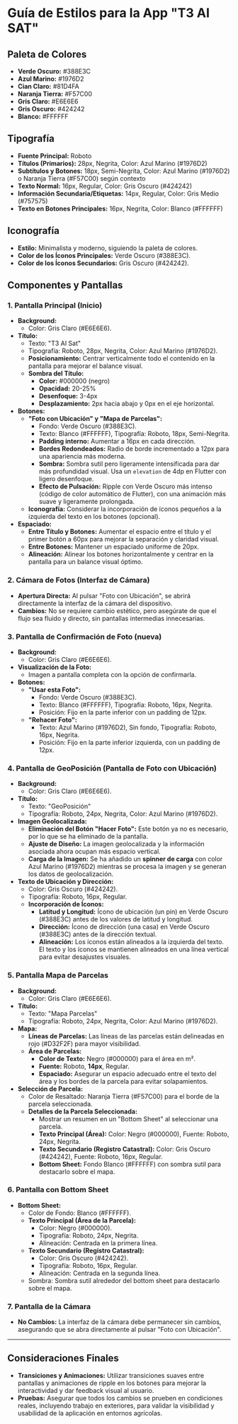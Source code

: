 # Guía de Estilos para la App "T3 AI SAT"

## Paleta de Colores

- **Verde Oscuro:** #388E3C
- **Azul Marino:** #1976D2
- **Cian Claro:** #81D4FA
- **Naranja Tierra:** #F57C00
- **Gris Claro:** #E6E6E6
- **Gris Oscuro:** #424242
- **Blanco:** #FFFFFF

## Tipografía

- **Fuente Principal:** Roboto
- **Títulos (Primarios):** 28px, Negrita, Color: Azul Marino (#1976D2)
- **Subtítulos y Botones:** 18px, Semi-Negrita, Color: Azul Marino (#1976D2) o Naranja Tierra (#F57C00) según contexto
- **Texto Normal:** 16px, Regular, Color: Gris Oscuro (#424242)
- **Información Secundaria/Etiquetas:** 14px, Regular, Color: Gris Medio (#757575)
- **Texto en Botones Principales:** 16px, Negrita, Color: Blanco (#FFFFFF)

## Iconografía

- **Estilo:** Minimalista y moderno, siguiendo la paleta de colores.
- **Color de los Íconos Principales:** Verde Oscuro (#388E3C).
- **Color de los Íconos Secundarios:** Gris Oscuro (#424242).

## Componentes y Pantallas

### 1. Pantalla Principal (Inicio)

- **Background:**
  - Color: Gris Claro (#E6E6E6).
- **Título:**
  - Texto: "T3 AI Sat"
  - Tipografía: Roboto, 28px, Negrita, Color: Azul Marino (#1976D2).
  - **Posicionamiento:** Centrar verticalmente todo el contenido en la pantalla para mejorar el balance visual.
  - **Sombra del Título:**
    - **Color:** #000000 (negro)
    - **Opacidad:** 20-25%
    - **Desenfoque:** 3-4px
    - **Desplazamiento:** 2px hacia abajo y 0px en el eje horizontal.
- **Botones:**
  - **"Foto con Ubicación" y "Mapa de Parcelas":**
    - Fondo: Verde Oscuro (#388E3C).
    - Texto: Blanco (#FFFFFF), Tipografía: Roboto, 18px, Semi-Negrita.
    - **Padding interno:** Aumentar a 16px en cada dirección.
    - **Bordes Redondeados:** Radio de borde incrementado a 12px para una apariencia más moderna.
    - **Sombra:** Sombra sutil pero ligeramente intensificada para dar más profundidad visual. Usa un `elevation` de 4dp en Flutter con ligero desenfoque.
    - **Efecto de Pulsación:** Ripple con Verde Oscuro más intenso (código de color automático de Flutter), con una animación más suave y ligeramente prolongada.
  - **Iconografía:** Considerar la incorporación de íconos pequeños a la izquierda del texto en los botones (opcional).
- **Espaciado:**
  - **Entre Título y Botones:** Aumentar el espacio entre el título y el primer botón a 60px para mejorar la separación y claridad visual.
  - **Entre Botones:** Mantener un espaciado uniforme de 20px.
  - **Alineación:** Alinear los botones horizontalmente y centrar en la pantalla para un balance visual óptimo.

### 2. Cámara de Fotos (Interfaz de Cámara)

- **Apertura Directa:** Al pulsar "Foto con Ubicación", se abrirá directamente la interfaz de la cámara del dispositivo.
- **Cambios:** No se requiere cambio estético, pero asegúrate de que el flujo sea fluido y directo, sin pantallas intermedias innecesarias.

### 3. Pantalla de Confirmación de Foto (nueva)

- **Background:**
  - Color: Gris Claro (#E6E6E6).
- **Visualización de la Foto:**
  - Imagen a pantalla completa con la opción de confirmarla.
- **Botones:**
  - **"Usar esta Foto":**
    - Fondo: Verde Oscuro (#388E3C).
    - Texto: Blanco (#FFFFFF), Tipografía: Roboto, 16px, Negrita.
    - Posición: Fijo en la parte inferior con un padding de 12px.
  - **"Rehacer Foto":**
    - Texto: Azul Marino (#1976D2), Sin fondo, Tipografía: Roboto, 16px, Negrita.
    - Posición: Fijo en la parte inferior izquierda, con un padding de 12px.

### 4. Pantalla de GeoPosición (Pantalla de Foto con Ubicación)

- **Background:**
  - Color: Gris Claro (#E6E6E6).
- **Título:**
  - Texto: "GeoPosición"
  - Tipografía: Roboto, 24px, Negrita, Color: Azul Marino (#1976D2).
- **Imagen Geolocalizada:**
  - **Eliminación del Botón "Hacer Foto":** Este botón ya no es necesario, por lo que se ha eliminado de la pantalla.
  - **Ajuste de Diseño:** La imagen geolocalizada y la información asociada ahora ocupan más espacio vertical.
  - **Carga de la Imagen:** Se ha añadido un **spinner de carga** con color Azul Marino (#1976D2) mientras se procesa la imagen y se generan los datos de geolocalización.
- **Texto de Ubicación y Dirección:**
  - Color: Gris Oscuro (#424242).
  - Tipografía: Roboto, 16px, Regular.
  - **Incorporación de Íconos:**
    - **Latitud y Longitud:** Ícono de ubicación (un pin) en Verde Oscuro (#388E3C) antes de los valores de latitud y longitud.
    - **Dirección:** Ícono de dirección (una casa) en Verde Oscuro (#388E3C) antes de la dirección textual.
    - **Alineación:** Los íconos están alineados a la izquierda del texto. El texto y los íconos se mantienen alineados en una línea vertical para evitar desajustes visuales.

### 5. Pantalla Mapa de Parcelas

- **Background:**
  - Color: Gris Claro (#E6E6E6).
- **Título:**
  - Texto: "Mapa Parcelas"
  - Tipografía: Roboto, 24px, Negrita, Color: Azul Marino (#1976D2).
- **Mapa:**
  - **Líneas de Parcelas:** Las líneas de las parcelas están delineadas en rojo (#D32F2F) para mayor visibilidad.
  - **Área de Parcelas:**
    - **Color de Texto:** Negro (#000000) para el área en m².
    - **Fuente:** Roboto, **14px**, Regular.
    - **Espaciado:** Asegurar un espacio adecuado entre el texto del área y los bordes de la parcela para evitar solapamientos.
- **Selección de Parcela:**
  - Color de Resaltado: Naranja Tierra (#F57C00) para el borde de la parcela seleccionada.
  - **Detalles de la Parcela Seleccionada:**
    - Mostrar un resumen en un "Bottom Sheet" al seleccionar una parcela.
    - **Texto Principal (Área):** Color: Negro (#000000), Fuente: Roboto, 24px, Negrita.
    - **Texto Secundario (Registro Catastral):** Color: Gris Oscuro (#424242), Fuente: Roboto, 16px, Regular.
    - **Bottom Sheet:** Fondo Blanco (#FFFFFF) con sombra sutil para destacarlo sobre el mapa.

### 6. Pantalla con Bottom Sheet

- **Bottom Sheet:**
  - Color de Fondo: Blanco (#FFFFFF).
  - **Texto Principal (Área de la Parcela):**
    - Color: Negro (#000000).
    - Tipografía: Roboto, 24px, Negrita.
    - Alineación: Centrada en la primera línea.
  - **Texto Secundario (Registro Catastral):**
    - Color: Gris Oscuro (#424242).
    - Tipografía: Roboto, 16px, Regular.
    - Alineación: Centrada en la segunda línea.
  - Sombra: Sombra sutil alrededor del bottom sheet para destacarlo sobre el mapa.

### 7. Pantalla de la Cámara

- **No Cambios:** La interfaz de la cámara debe permanecer sin cambios, asegurando que se abra directamente al pulsar "Foto con Ubicación".

---

## Consideraciones Finales

- **Transiciones y Animaciones:** Utilizar transiciones suaves entre pantallas y animaciones de ripple en los botones para mejorar la interactividad y dar feedback visual al usuario.
- **Pruebas:** Asegurar que todos los cambios se prueben en condiciones reales, incluyendo trabajo en exteriores, para validar la visibilidad y usabilidad de la aplicación en entornos agrícolas.
